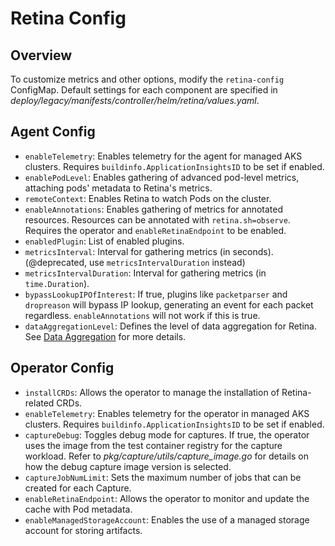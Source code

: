 # Retina Config

## Overview

To customize metrics and other options, modify the `retina-config` ConfigMap. Default settings for each component are specified in *deploy/legacy/manifests/controller/helm/retina/values.yaml*.

## Agent Config

* `enableTelemetry`: Enables telemetry for the agent for managed AKS clusters. Requires `buildinfo.ApplicationInsightsID` to be set if enabled.
* `enablePodLevel`: Enables gathering of advanced pod-level metrics, attaching pods' metadata to Retina's metrics.
* `remoteContext`: Enables Retina to watch Pods on the cluster.
* `enableAnnotations`: Enables gathering of metrics for annotated resources. Resources can be annotated with `retina.sh=observe`. Requires the operator and `enableRetinaEndpoint` to be enabled.
* `enabledPlugin`: List of enabled plugins.
* `metricsInterval`: Interval for gathering metrics (in seconds). (@deprecated, use `metricsIntervalDuration` instead)
* `metricsIntervalDuration`: Interval for gathering metrics (in `time.Duration`).
* `bypassLookupIPOfInterest`: If true, plugins like `packetparser` and `dropreason` will bypass IP lookup, generating an event for each packet regardless. `enableAnnotations` will not work if this is true.
* `dataAggregationLevel`: Defines the level of data aggregation for Retina. See [Data Aggregation](../05-Concepts/data-aggregation.md) for more details.

## Operator Config

* `installCRDs`: Allows the operator to manage the installation of Retina-related CRDs.
* `enableTelemetry`: Enables telemetry for the operator in managed AKS clusters. Requires `buildinfo.ApplicationInsightsID` to be set if enabled.
* `captureDebug`: Toggles debug mode for captures. If true, the operator uses the image from the test container registry for the capture workload. Refer to *pkg/capture/utils/capture_image.go* for details on how the debug capture image version is selected.
* `captureJobNumLimit`: Sets the maximum number of jobs that can be created for each Capture.
* `enableRetinaEndpoint`: Allows the operator to monitor and update the cache with Pod metadata.
* `enableManagedStorageAccount`: Enables the use of a managed storage account for storing artifacts.

